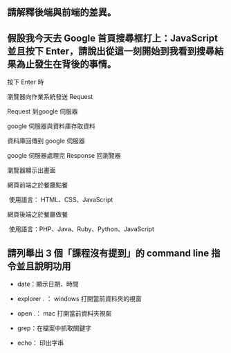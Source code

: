 ## 請解釋後端與前端的差異。


## 假設我今天去 Google 首頁搜尋框打上：JavaScript 並且按下 Enter，請說出從這一刻開始到我看到搜尋結果為止發生在背後的事情。

按下 Enter 時

瀏覽器向作業系統發送 Request

 Request 到google 伺服器

google 伺服器與資料庫存取資料

資料庫回傳到 google 伺服器

google 伺服器處理完 Response 回瀏覽器

瀏覽器顯示出畫面



網頁前端之於餐廳點餐

​	使用語言： HTML、CSS、JavaScript

網頁後端之於餐廳做餐

​	使用語言：PHP、Java、Ruby、Python、JavaScript



## 請列舉出 3 個「課程沒有提到」的 command line 指令並且說明功用

* date：顯示日期、時間

* explorer . ： windows 打開當前資料夾的視窗

* open .： mac 打開當前資料夾視窗

* grep：在檔案中抓取關鍵字

* echo： 印出字串